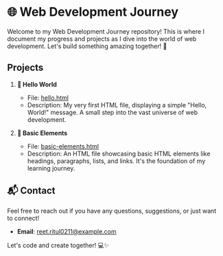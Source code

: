 # 🌐 Web Development Journey

Welcome to my Web Development Journey repository! This is where I document my progress and projects as I dive into the world of web development. Let's build something amazing together! 🚀

## Projects

1. **👋 Hello World**
   - File: [hello.html](./hello.html)
   - Description: My very first HTML file, displaying a simple "Hello, World!" message. A small step into the vast universe of web development.

2. **📄 Basic Elements**
   - File: [basic-elements.html](./basic-elements.html)
   - Description: An HTML file showcasing basic HTML elements like headings, paragraphs, lists, and links. It's the foundation of my learning journey.

## 📬 Contact

Feel free to reach out if you have any questions, suggestions, or just want to connect!

- **Email**: [reet.ritul0211@example.com](mailto:reet.ritul0211@example.com)

Let's code and create together! 💻✨
